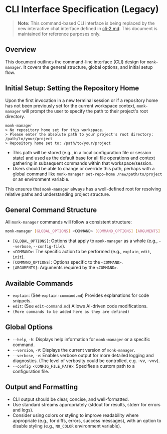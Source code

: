 # CLI Interface Specification (Legacy)

> **Note:** This command-based CLI interface is being replaced by the new interactive chat interface defined in [cli-2.md](cli-2.md). This document is maintained for reference purposes only.

## Overview
This document outlines the command-line interface (CLI) design for `monk-manager`. It covers the general structure, global options, and initial setup flow.

## Initial Setup: Setting the Repository Home

Upon the first invocation in a new terminal session or if a repository home has not been previously set for the current workspace context, `monk-manager` will prompt the user to specify the path to their project's root directory.

```
monk-manager
> No repository home set for this workspace.
> Please enter the absolute path to your project's root directory: /path/to/your/project
> Repository home set to: /path/to/your/project
```

*   This path will be stored (e.g., in a local configuration file or session state) and used as the default base for all file operations and context gathering in subsequent commands within that workspace/session.
*   Users should be able to change or override this path, perhaps with a global command like `monk-manager set-repo-home /new/path/to/project` or an environment variable.

This ensures that `monk-manager` always has a well-defined root for resolving relative paths and understanding project structure.

## General Command Structure

All `monk-manager` commands will follow a consistent structure:

```bash
monk-manager [GLOBAL_OPTIONS] <COMMAND> [COMMAND_OPTIONS] [ARGUMENTS]
```

*   `[GLOBAL_OPTIONS]`: Options that apply to `monk-manager` as a whole (e.g., `--verbose`, `--config-file`).
*   `<COMMAND>`: The specific action to be performed (e.g., `explain`, `edit`, `init`).
*   `[COMMAND_OPTIONS]`: Options specific to the `<COMMAND>`.
*   `[ARGUMENTS]`: Arguments required by the `<COMMAND>`.

## Available Commands

*   `explain`: (See `explain-command.md`) Provides explanations for code snippets.
*   `edit`: (See `edit-command.md`) Allows AI-driven code modifications.
*   `(More commands to be added here as they are defined)`

## Global Options

*   `--help`, `-h`: Displays help information for `monk-manager` or a specific command.
*   `--version`, `-V`: Displays the current version of `monk-manager`.
*   `--verbose`, `-v`: Enables verbose output for more detailed logging and diagnostics. (The level of verbosity could be controlled, e.g. -vv, -vvv).
*   `--config <CONFIG_FILE_PATH>`: Specifies a custom path to a configuration file.

## Output and Formatting

*   CLI output should be clear, concise, and well-formatted.
*   Use standard streams appropriately (stdout for results, stderr for errors and logs).
*   Consider using colors or styling to improve readability where appropriate (e.g., for diffs, errors, success messages), with an option to disable styling (e.g., `NO_COLOR` environment variable). 